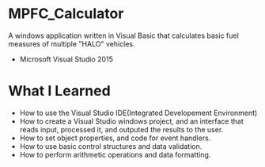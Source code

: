 # MPFC_Calculator
A windows application written in Visual Basic that calculates basic fuel measures of multiple "HALO" vehicles.

- Microsoft Visual Studio 2015

# What I Learned
- How to use the Visual Studio IDE(Integrated Developement Environment)
- How to create a Visual Studio windows project, and an interface that reads input, processed it, and outputed the results to the user.
- How to set object properties, and code for event handlers.
- How to use basic control structures and data validation.
- How to perform arithmetic operations and data formatting.
